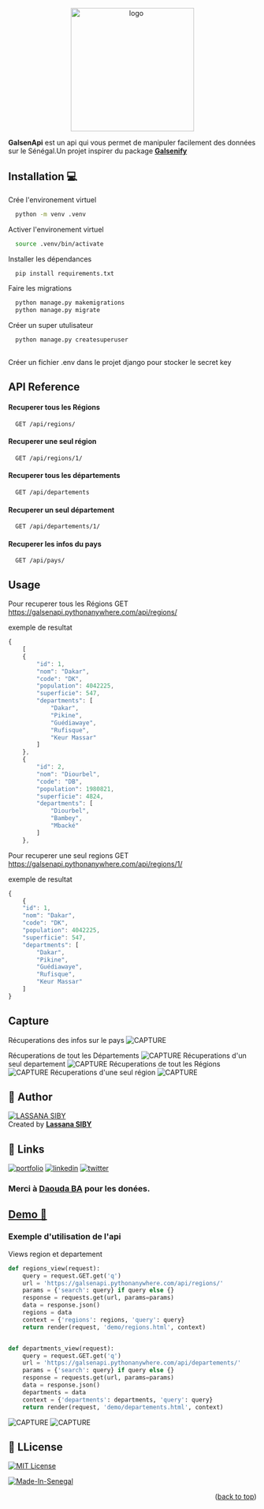 <a name="readme-top"></a>

<div align="center">
  <img src="capture/logo.png" alt="logo" width="250"  height="auto" />
</div>


**GalsenApi** est un api qui vous permet de manipuler facilement des données sur le Sénégal.Un projet inspirer du package **[Galsenify](https://www.npmjs.com/package/galsenify)**


## Installation 💻 

Crée l'environement virtuel

```bash
  python -m venv .venv
```
Activer l'environement virtuel

```bash
  source .venv/bin/activate
```  
Installer les dépendances

```bash
  pip install requirements.txt
```
Faire les migrations

```bash
  python manage.py makemigrations
  python manage.py migrate
```    
Créer un super utulisateur 

```bash
  python manage.py createsuperuser
  
```
Créer un fichier .env dans le projet django pour stocker le secret key

## API Reference

#### Recuperer tous les Régions 
```http
  GET /api/regions/
```
#### Recuperer une seul région
```http
  GET /api/regions/1/
```
#### Recuperer  tous les départements
```http
  GET /api/departements
```
#### Recuperer un seul département
```http
  GET /api/departements/1/
```
#### Recuperer les infos du pays
```http
  GET /api/pays/
```

## Usage
Pour recuperer tous les Régions GET
https://galsenapi.pythonanywhere.com/api/regions/

exemple de resultat
```javascript
{
    [
    {
        "id": 1,
        "nom": "Dakar",
        "code": "DK",
        "population": 4042225,
        "superficie": 547,
        "departments": [
            "Dakar",
            "Pikine",
            "Guédiawaye",
            "Rufisque",
            "Keur Massar"
        ]
    },
    {
        "id": 2,
        "nom": "Diourbel",
        "code": "DB",
        "population": 1980821,
        "superficie": 4824,
        "departments": [
            "Diourbel",
            "Bambey",
            "Mbacké"
        ]
    },
```
Pour recuperer une seul regions GET
https://galsenapi.pythonanywhere.com/api/regions/1/

exemple de resultat
```javascript
{
    {
    "id": 1,
    "nom": "Dakar",
    "code": "DK",
    "population": 4042225,
    "superficie": 547,
    "departments": [
        "Dakar",
        "Pikine",
        "Guédiawaye",
        "Rufisque",
        "Keur Massar"
    ]
}
```
## Capture
Récuperations des infos sur le pays
![CAPTURE](capture/pays.png)

Récuperations de tout les Départements
![CAPTURE](capture/alldepartement.png)
Récuperations d'un seul departement
![CAPTURE](capture/singledepartement.png)
Récuperations de tout les Régions
![CAPTURE](capture/allregion.png)
Récuperations d'une seul région
![CAPTURE](capture/singleregion.png)



## 👤 Author 

[![LASSANA SIBY](https://avatars.githubusercontent.com/u/103085452?u=13ace4d88a52056741734e0f802ca7c0053e1e80&v=4&s=40)](https://github.com/sibylassana95)  
Created by **[Lassana SIBY](https://github.com/daoodaba975)**



## 🔗 Links
[![portfolio](https://img.shields.io/badge/my_portfolio-000?style=for-the-badge&logo=ko-fi&logoColor=white)](https://sibylassana.com/)
[![linkedin](https://img.shields.io/badge/linkedin-0A66C2?style=for-the-badge&logo=linkedin&logoColor=white)](https://www.linkedin.com/in/sibylassana/)
[![twitter](https://img.shields.io/badge/twitter-1DA1F2?style=for-the-badge&logo=twitter&logoColor=white)](https://twitter.com/sibyog13)

### Merci à [Daouda BA](https://github.com/daoodaba975) pour les donées.

## **[Demo 🚀](https://galsenapi.pythonanywhere.com/)**

### Exemple d'utilisation de l'api 
Views region et departement
```python
def regions_view(request):
    query = request.GET.get('q')
    url = 'https://galsenapi.pythonanywhere.com/api/regions/'
    params = {'search': query} if query else {}
    response = requests.get(url, params=params)
    data = response.json()
    regions = data
    context = {'regions': regions, 'query': query}
    return render(request, 'demo/regions.html', context)


def departments_view(request):
    query = request.GET.get('q')
    url = 'https://galsenapi.pythonanywhere.com/api/departements/'
    params = {'search': query} if query else {}
    response = requests.get(url, params=params)
    data = response.json()
    departments = data
    context = {'departments': departments, 'query': query}
    return render(request, 'demo/departements.html', context)
```
![CAPTURE](capture/departement.png)
![CAPTURE](capture/region.png)

## 📝 LLicense

[![MIT License](https://img.shields.io/badge/License-MIT-green.svg)](https://choosealicense.com/licenses/mit/)

[![Made-In-Senegal](https://github.com/GalsenDev221/made.in.senegal/blob/master/assets/badge.svg)](https://github.com/GalsenDev221/made.in.senegal)

<p align="right">(<a href="#readme-top">back to top</a>)</p>
